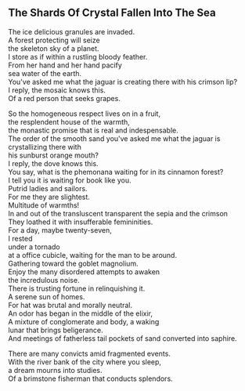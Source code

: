 The Shards Of Crystal Fallen Into The Sea
-----------------------------------------
The ice delicious granules are invaded.  
A forest protecting will seize  
the skeleton sky of a planet.  
I store as if within a rustling bloody feather.  
From her hand and her hand pacify  
sea water of the earth.  
You've asked me what the jaguar is creating there with his crimson lip?  
I reply, the mosaic knows this.  
Of a red person that seeks grapes.  
  
So the homogeneous respect lives on in a fruit,  
the resplendent house of the warmth,  
the monastic promise that is real and indespensable.  
The order of the smooth sand you've asked me what the jaguar is crystallizing there with  
his sunburst orange mouth?  
I reply, the dove knows this.  
You say, what is the phemonana waiting for in its cinnamon forest?  
I tell you it is waiting for book like you.  
Putrid ladies and sailors.  
For me they are slightest.  
Multitude of warmths!  
In and out of the transluscent transparent the sepia and the crimson  
They loathed it with insufferable femininities.  
For a day, maybe twenty-seven,  
I rested  
under a tornado  
at a office cubicle, waiting for the man to be around.  
Gathering toward the goblet magnolium.  
Enjoy the many disordered attempts to awaken  
the incredulous noise.  
There is trusting fortune in relinquishing it.  
A serene sun of homes.  
For hat was brutal and morally neutral.  
An odor has began in the middle of the elixir,  
A mixture of conglomerate and body, a waking  
lunar that brings beligerance.  
And meetings of fatherless tail pockets of sand converted into saphire.  
  
There are many convicts amid fragmented events.  
With the river bank of the city where you sleep,  
a dream mourns into studies.  
Of a brimstone fisherman that conducts splendors.  
